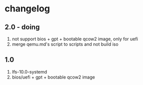 # changelog

## 2.0 - doing

1. not support bios + gpt + bootable qcow2 image, only for uefi
1. merge qemu.md's script to scripts and not build iso

## 1.0

1. lfs-10.0-systemd
1. bios/uefi + gpt + bootable qcow2 image